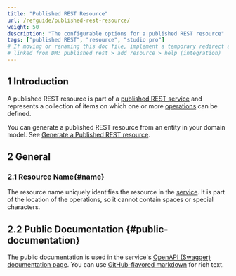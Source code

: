 ```yaml
---
title: "Published REST Resource"
url: /refguide/published-rest-resource/
weight: 50
description: "The configurable options for a published REST resource"
tags: ["published REST", "resource", "studio pro"]
# If moving or renaming this doc file, implement a temporary redirect and let the respective team know they should update the URL in the product. See Mapping to Products for more details.
# linked from DM: published rest > add resource > help (integration)
---
```


## 1 Introduction

A published REST resource is part of a [published REST service](/refguide/published-rest-service/) and represents a collection of items on which one or more [operations](/refguide/published-rest-operation/) can be defined.

You can generate a published REST resource from an entity in your domain model. See [Generate a Published REST resource](/refguide/generate-rest-resource/).

## 2 General

### 2.1 Resource Name{#name}

The resource name uniquely identifies the resource in the [service](/refguide/published-rest-service/). It is part of the location of the operations, so it cannot contain spaces or special characters.

## 2.2 Public Documentation {#public-documentation}

The public documentation is used in the service's [OpenAPI (Swagger) documentation page](/refguide/published-rest-services/#interactive-documentation). You can use [GitHub-flavored markdown](/refguide/gfm-syntax/) for rich text.
